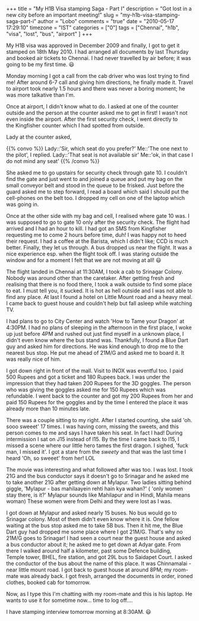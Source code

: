 +++
title = "My H1B Visa stamping Saga - Part I"
description = "Got lost in a new city before an important meeting!"
slug = "my-h1b-visa-stamping-saga-part-i"
author = "Lobo"
comments = "true"
date = "2010-05-17 17:29:10"
timezone = "IST"
categories = ["0"]
tags = ["Chennai", "h1b", "visa", "lost", "bus", "airport" ]
+++

My H1B visa was approved in December 2009 and finally, I got to get it stamped on 18th May 2010. I had arranged all documents by last Thursday and booked air tickets to Chennai. I had never travelled by air before; it was going to be my first time. :smiley:

Monday morning I got a call from the cab driver who was lost trying to find me! After around 6-7 call and giving him directions, he finally made it. Travel to airport took nearly 1.5 hours and there was never a boring moment; he was more talkative than I'm.

Once at airport, I didn't know what to do. I asked at one of the counter outside and the person at the counter asked  me to get in first! I wasn't not even inside the airport. After the first security check, I went directly to the Kingfisher counter which I had spotted from outside.

Lady at the counter asked,

{{% convo %}}
Lady::'Sir, which seat do you prefer?'
Me::'The one next to the pilot', I replied.
Lady::'That seat is not available sir'
Me::'ok, in that case I do not mind any seat'
{{% /convo %}}

She asked me to go upstairs for security check through gate 10. I couldn't find the gate and just went to and joined a queue and put my bag on the small conveyor belt and stood in the queue to be frisked. Just before the guard asked me to step forward, I read a board which said I should  put the cell-phones on the belt too. I dropped my cell on one of the laptop which was going in.

Once at the other side with my bag and cell, I realised where gate 10 was. I was supposed to go to gate 10 only after the security check. The flight had arrived and I had an hour to kill. I had got an SMS from Kingfisher requesting me to come 2 hours before time, duh! I was happy not to heed their request. I had a coffee at the Barista, which I didn't like; CCD is much better. Finally, they let us through. A bus dropped us near the flight. It was a nice experience esp. when the flight took off. I was staring outside the window and for a moment I felt that we are not moving at all! :smiley:

The flight landed in Chennai at 11:30AM, I took a cab to Srinagar Colony. Nobody was around other than the caretaker. After getting fresh and realising that there is no food there, I took a walk outside to find some place to eat. I must tell you, it sucked. It is hot as hell outside and I was not able to find any place. At last I found a hotel on Little Mount road and a heavy meal. I came back to guest house and couldn't help but fall asleep while watching TV.

I had plans to go to City Center and watch 'How to Tame your Dragon' at 4:30PM. I had no plans of sleeping in the afternoon in the first place, I woke up just before 4PM and rushed out just find myself in a unknown place, I didn't even know where the bus stand was. Thankfully, I found a Blue Dart guy and asked him for directions. He was kind enough to drop me to the nearest bus stop. He put me ahead of 21M/G and asked me to board it. It was really nice of him.

I got down right in front of the mall. Visit to INOX was eventful too. I paid 500 Rupees and got a ticket and 180 Rupees back. I was under the impression that they had taken 200 Rupees for the 3D goggles. The person who was giving the goggles asked me for 150 Rupees which was refundable. I went back to the counter and got my 200 Rupees from her and paid 150 Rupees for the goggles and by the time I entered the place it was already more than 10 minutes late.

There was a couple sitting to my right. After I started counting, she said 'oh. sooo sweeet' 17 times. I was having corn, missing the sweets, and this person comes to me and says I have taken his seat. In fact I had! During intermission I sat on J15 instead of I15. By the time I came back to I15, I missed a scene where our little hero tames the first dragon. I sighed, 'fuck man, I missed it'. I got a stare from the *sweety* and that was the last time I heard 'Oh, so sweeet' from her! LOL

The movie was interesting and what followed after was too. I was lost. I took 21G and the bus conductor says it doesn't go to Srinagar and he asked me to take another 21G after getting down at Mylapur. Two ladies sitting behind giggle, 'Mylapur - bas mahilaayein rehti hain kya wahan?' ( 'only women stay there, is it?'  Mylapur sounds like Mahilapur and in Hindi, Mahila means woman) These women were from Delhi and they were lost as I was.

I got down at Mylapur and asked nearly 15 buses. No bus would go to Srinagar colony. Most of them didn't even know where it is. One fellow waiting at the bus stop asked me to take 5B bus. Then it hit me, the Blue Dart guy had dropped me some place where I got 21M/G. That's why no 21M/G goes to Srinagar! I had seen a court near the guest house and asked a bus conductor about it; he asked me to get down at Adyar gate. From there I walked around half a kilometer, past some Defence building, Temple tower, BHEL, fire station, and got 29L bus to Saidapet Court. I asked the conductor of the bus about the name of this place. It was Chinnamalai - near little mount road. I got back to guest house at around 8PM; my room-mate was already back. I got fresh, arranged the documents in order, ironed clothes, booked cab for tomorrow.

Now, as I type this I'm chatting with my room-mate and this is his laptop. He wants to use it for sometime now... time to log off....

I have stamping interview tomorrow morning at 8:30AM. :smiley:
